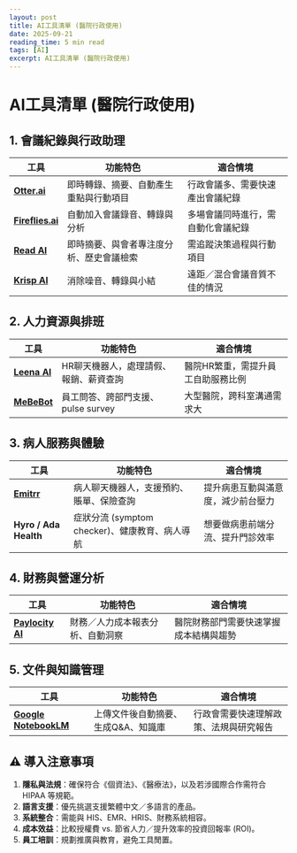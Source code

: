 ```yaml
---
layout: post
title: AI工具清單 (醫院行政使用)
date: 2025-09-21
reading_time: 5 min read
tags: [AI]
excerpt: AI工具清單 (醫院行政使用)
---
```


# AI工具清單 (醫院行政使用)

## 1. 會議紀錄與行政助理
|工具|功能特色|適合情境|
|---|---|---|
|[**Otter.ai**](https://otter.ai/?utm_source=chatgpt.com)|即時轉錄、摘要、自動產生重點與行動項目|行政會議多、需要快速產出會議紀錄|
|[**Fireflies.ai**](https://fireflies.ai/?utm_source=chatgpt.com)|自動加入會議錄音、轉錄與分析|多場會議同時進行，需自動化會議紀錄|
|[**Read AI**](https://www.meetjamie.ai/blog/ai-meeting-assistant?utm_source=chatgpt.com)|即時摘要、與會者專注度分析、歷史會議檢索|需追蹤決策過程與行動項目|
|[**Krisp AI**](https://krisp.ai/ai-meeting-assistant/?utm_source=chatgpt.com)| 消除噪音、轉錄與小結|遠距／混合會議音質不佳的情況|
 
## 2. 人力資源與排班
|工具|功能特色|適合情境|
|--|--|--|
|[**Leena AI**](https://leena.ai/hr-chatbot?utm_source=chatgpt.com) | HR聊天機器人，處理請假、報銷、薪資查詢 | 醫院HR繁重，需提升員工自助服務比例 |
|[**MeBeBot**](https://www.rezolve.ai/blog/top-10-hr-chatbots-that-are-revolutionizing-employee-support?utm_source=chatgpt.com) | 員工問答、跨部門支援、pulse survey | 大型醫院，跨科室溝通需求大|

## 3. 病人服務與體驗
 |工具|功能特色|適合情境|
 |--|--|--|
 |[**Emitrr**](https://emitrr.com/blog/ai-chatbot-for-hospitals/?utm_source=chatgpt.com) | 病人聊天機器人，支援預約、賬單、保險查詢 | 提升病患互動與滿意度，減少前台壓力|
 | **Hyro / Ada Health** | 症狀分流 (symptom checker)、健康教育、病人導航 |  想要做病患前端分流、提升門診效率 |

## 4. 財務與營運分析
 |工具|功能特色|適合情境|
 |--|--|--|
 | [**Paylocity AI**](https://www.paylocity.com/products/capabilities/ai/?utm_source=chatgpt.com)    |   財務／人力成本報表分析、自動洞察 | 醫院財務部門需要快速掌握成本結構與趨勢 |

## 5. 文件與知識管理
|工具|功能特色|適合情境|
|--|--|--|
| [**Google NotebookLM**](https://en.wikipedia.org/wiki/NotebookLM?utm_source=chatgpt.com) | 上傳文件後自動摘要、生成Q&A、知識庫 | 行政會需要快速理解政策、法規與研究報告|


## ⚠️ 導入注意事項

1.  **隱私與法規**：確保符合《個資法》、《醫療法》，以及若涉國際合作需符合HIPAA 等規範。
2.  **語言支援**：優先挑選支援繁體中文／多語言的產品。
3.  **系統整合**：需能與 HIS、EMR、HRIS、財務系統相容。
4.  **成本效益**：比較授權費 vs. 節省人力／提升效率的投資回報率 (ROI)。
5.  **員工培訓**：規劃推廣與教育，避免工具閒置。
